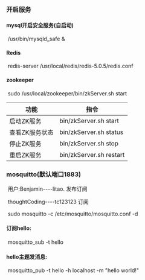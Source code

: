 ### 开启服务

#### mysql开启安全服务(自启动)

​	/usr/bin/mysqld_safe & 

#### Redis

​	redis-server /usr/local/redis/redis-5.0.5/redis.conf

#### zookeeper

​	sudo /usr/local/zookeeper/bin/zkServer.sh start

| 功能           | 指令                    |
| -------------- | ----------------------- |
| 启动ZK服务     | bin/zkServer.sh start   |
| 查看ZK服务状态 | bin/zkServer.sh status  |
| 停止ZK服务     | bin/zkServer.sh stop    |
| 重启ZK服务     | bin/zkServer.sh restart |

### mosquitto(默认端口1883)

​	用户:Benjamin----litao.   发布订阅

​			thoughtCoding----tc123123   订阅

​	sudo mosquitto -c /etc/mosquitto/mosquitto.conf -d

#### 	订阅hello:

​		mosquitto_sub -t hello

#### 	hello主题发消息:

​		mosquitto_pub -t hello -h localhost -m "hello world!"

